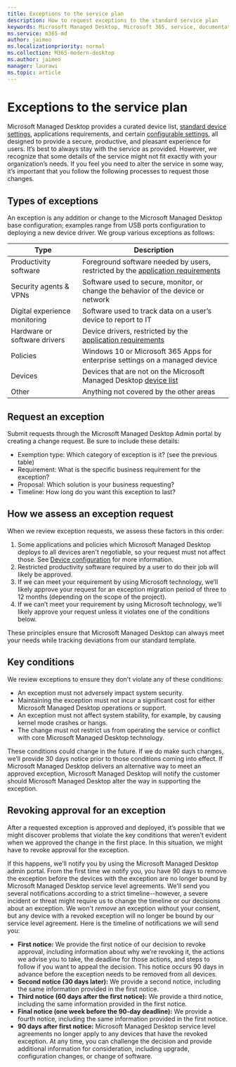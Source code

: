 ```yaml
---
title: Exceptions to the service plan
description: How to request exceptions to the standard service plan
keywords: Microsoft Managed Desktop, Microsoft 365, service, documentation
ms.service: m365-md
author: jaimeo
ms.localizationpriority: normal
ms.collection: M365-modern-desktop
ms.author: jaimeo
manager: laurawi
ms.topic: article
---
```


# Exceptions to the service plan

Microsoft Managed Desktop provides a curated device list, [standard device settings](device-policies.md), applications requirements, and certain [configurable settings](../working-with-managed-desktop/config-setting-overview.md), all designed to provide a secure, productive, and pleasant experience for users. It’s best to always stay with the service as provided. However, we recognize that some details of the service might not fit exactly with your organization’s needs. If you feel you need to alter the service in some way, it’s important that you follow the following processes to request those changes.
 
## Types of exceptions

An exception is any addition or change to the Microsoft Managed Desktop base configuration; examples range from USB ports configuration to deploying a new device driver. We group various exceptions as follows:

|Type  |Description  |
|---------|---------|
|Productivity software     |  Foreground software needed by users, restricted by the [application requirements](mmd-app-requirements.md)       |
|Security agents & VPNs     |  Software used to secure, monitor, or change the behavior of the device or network       |
|Digital experience monitoring     |  Software used to track data on a user’s device to report to IT       |
|Hardware or software drivers     |   Device drivers, restricted by the [application requirements](mmd-app-requirements.md)      |
|Policies     | Windows 10 or Microsoft 365 Apps for enterprise settings on a managed device        |
|Devices     | Devices that are not on the Microsoft Managed Desktop [device list](device-list.md)        |
|Other     |  Anything not covered by the other areas       |
 
## Request an exception

Submit requests through the Microsoft Managed Desktop Admin portal by creating a change request. Be sure to include these details:

-	Exemption type: Which category of exception is it? (see the previous table)
-	Requirement: What is the specific business requirement for the exception?
-	Proposal: Which solution is your business requesting?
-	Timeline: How long do you want this exception to last? 

## How we assess an exception request

When we review exception requests, we assess these factors in this order:
 
1.	Some applications and policies which Microsoft Managed Desktop deploys to all devices aren't negotiable, so your request must not affect those. See [Device configuration](device-policies.md) for more information.
2.	Restricted productivity software required by a user to do their job will likely be approved. 
3.	If we can meet your requirement by using Microsoft technology, we’ll likely approve your request for an exception migration period of three to 12 months (depending on the scope of the project).
4.	If we can’t meet your requirement by using Microsoft technology, we’ll likely approve your request unless it violates one of the conditions below.  

These principles ensure that Microsoft Managed Desktop can always meet your needs while tracking deviations from our standard template. 

## Key conditions

We review exceptions to ensure they don't violate any of these conditions:

-	An exception must not adversely impact system security. 
-	Maintaining the exception must not incur a significant cost for either Microsoft Managed Desktop operations or support.
-	An exception must not affect system stability, for example, by causing kernel mode crashes or hangs.
-	The change must not restrict us from operating the service or conflict with core Microsoft Managed Desktop technology.

These conditions could change in the future. If we do make such changes, we’ll provide 30 days notice prior to those conditions coming into effect.  If Microsoft Managed Desktop delivers an alternative way to meet an approved exception, Microsoft Managed Desktop will notify the customer should Microsoft Managed Desktop alter the way in supporting the exception. 

## Revoking approval for an exception

After a requested exception is approved and deployed, it’s possible that we might discover problems that violate the key conditions that weren’t evident when we approved the change in the first place. In this situation, we might have to revoke approval for the exception.
 
If this happens, we’ll notify you by using the Microsoft Managed Desktop admin portal. From the first time we notify you, you have 90 days to remove the exception before the devices with the exception are no longer bound by Microsoft Managed Desktop service level agreements. We'll send you several notifications according to a strict timeline--however, a severe incident or threat might require us to change the timeline or our decisions about an exception. We won't *remove* an exception without your consent, but any device with a revoked exception will no longer be bound by our service level agreement. Here is the timeline of notifications we will send you:

- **First notice:** We provide the first notice of our decision to revoke approval, including information about why we’re revoking it, the actions we advise you to take, the deadline for those actions, and steps to follow if you want to appeal the decision. This notice occurs 90 days in advance before the exception needs to be removed from all devices. 
- **Second notice (30 days later):** We provide a second notice, including the same information provided in the first notice. 
- **Third notice (60 days after the first notice):** We provide a third notice, including the same information provided in the first notice. 
- **Final notice (one week before the 90-day deadline):** We provide a fourth notice, including the same information provided in the first notice.
- **90 days after first notice:** Microsoft Managed Desktop service level agreements no longer apply to any devices that have the revoked exception. At any time, you can challenge the decision and provide additional information for consideration, including upgrade, configuration changes, or change of software. 


